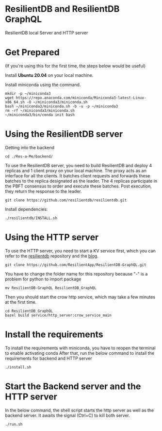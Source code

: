 # ResilientDB and ResilientDB GraphQL
ResilientDB local Server and HTTP server

# Get Prepared 

(If you're using this for the first time, the steps below would be useful)

Install **Ubuntu 20.04** on your local machine.

Install miniconda using the command.

    mkdir -p ~/miniconda3
    wget https://repo.anaconda.com/miniconda/Miniconda3-latest-Linux-x86_64.sh -O ~/miniconda3/miniconda.sh
    bash ~/miniconda3/miniconda.sh -b -u -p ~/miniconda3
    rm -rf ~/miniconda3/miniconda.sh
    ~/miniconda3/bin/conda init bash

# Using the ResilientDB server

Getting into the backend

    cd ./Res-a-Me/backend/

To use the ResilientDB server, you need to build ResilientDB and deploy 4 replicas and 1 client proxy on your local machine. The proxy acts as an interface for all the clients. It batches client requests and forwards these batches to the replica designated as the leader. The 4 replicas participate in the PBFT consensus to order and execute these batches. Post execution, they return the response to the leader.

    git clone https://github.com/resilientdb/resilientdb.git

Install dependencies:

    ./resilientdb/INSTALL.sh

# Using the HTTP server

To use the HTTP server, you need to start a KV service first, which you can refer to the [resilientdb](https://github.com/resilientdb/resilientdb) repository and the [blog](https://blog.resilientdb.com/2022/09/28/GettingStartedNexRes.html). 

    git clone https://github.com/ResilientApp/ResilientDB-GraphQL.git

You have to change the folder name for this repository because "-" is a problem for python to import package

    mv ResilientDB-GraphQL ResilientDB_GraphQL

Then you should start the crow http service, which may take a few minutes at the first time.

    cd ResilientDB_GraphQL
    bazel build service/http_server:crow_service_main

# Install the requirements

To install the requirements with miniconda, you have to reopen the terminal to enable activating conda
After that, run the below command to install the requirements for backend and HTTP server

    ./install.sh

# Start the Backend server and the HTTP server

In the below command, the shell script starts the http server as well as the backend server. It awaits the signal (Ctrl+C) to kill both server.

    ./run.sh
